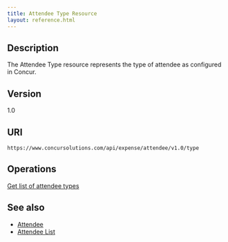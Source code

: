```yaml
---
title: Attendee Type Resource 
layout: reference.html
---
```



## Description
The Attendee Type resource represents the type of attendee as configured in Concur.

## Version
1.0

## URI
`https://www.concursolutions.com/api/expense/attendee/v1.0/type`

## Operations
[Get list of attendee types][2]

## See also
* [Attendee][3]
* [Attendee List][4]


[2]: /api-reference-deprecated/version-one/attendee-types/attendee-type-resource-get.html
[3]: /api-reference-deprecated/version-two/attendees/attendee-resource.html
[4]: /api-reference-deprecated/version-one/attendees/attendee-list-resource.html
